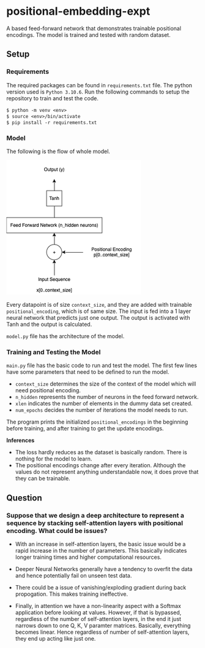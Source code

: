 # positional-embedding-expt
A based feed-forward network that demonstrates trainable positional encodings. The model is trained and tested with random dataset.

## Setup

### Requirements
The required packages can be found in `requirements.txt` file. The python version used is `Python 3.10.6`. Run the following commands to setup the repository to train and test the code.
```
$ python -m venv <env>
$ source <env>/bin/activate
$ pip install -r requirements.txt
```

### Model
The following is the flow of whole model.

![image](screenshots/flow.png)

Every datapoint is of size `context_size`, and they are added with trainable `positional_encoding`, which is of same size. The input is fed into a 1 layer neural network that predicts just one output. The output is activated with Tanh and the output is calculated.

`model.py` file has the architecture of the model.

### Training and Testing the Model

`main.py` file has the basic code to run and test the model. The first few lines have some parameters that need to be defined to run the model.
- `context_size` determines the size of the context of the model which will need positional encoding.
- `n_hidden` represents the number of neurons in the feed forward network.
- `xlen` indicates the number of elements in the dummy data set created.
- `num_epochs` decides the number of iterations the model needs to run.

The program prints the initialized `positional_encodings` in the beginning before training, and after training to get the update encodings. 

**Inferences**
- The loss hardly reduces as the dataset is basically random. There is nothing for the model to learn.
- The positional encodings change after every iteration. Although the values do not represent anything understandable now, it does prove that they can be trainable.

## Question

### Suppose that we design a deep architecture to represent a sequence by stacking self-attention layers with positional encoding. What could be issues?

- With an increase in self-attention layers, the basic issue would be a rapid increase in the number of parameters. This basically indicates longer training times and higher computational resources. 

- Deeper Neural Networks generally have a tendency to overfit the data and hence potentially fail on unseen test data.

- There could be a issue of vanishing/exploding gradient during back propogation. This makes training ineffective.

- Finally, in attention we have a non-linearity aspect with a Softmax application before looking at values. However, if that is bypassed, regardless of the number of self-attention layers, in the end it just narrows down to one Q, K, V paramter matrices. Basically, everything becomes linear. Hence regardless of number of self-attention layers, they end up acting like just one.